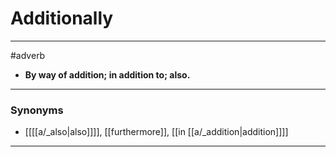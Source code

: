 # Additionally
---
#adverb
- **By way of addition; in addition to; also.**
---
### Synonyms
- [[[[a/_also|also]]]], [[furthermore]], [[in [[a/_addition|addition]]]]
---
